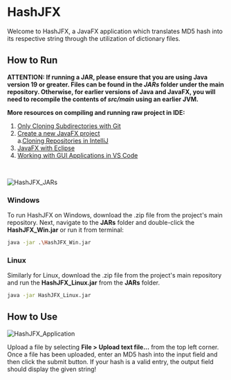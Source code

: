# HashJFX
Welcome to HashJFX, a JavaFX application which translates MD5 hash into its respective string 
through the utilization of dictionary files.

## How to Run
**ATTENTION: If running a JAR, please ensure that you are using Java version 19 or greater.
Files can be found in the *JARs* folder under the main repository. Otherwise, for earlier versions of Java and JavaFX, 
you will need to recompile the contents of *src/main* using an earlier JVM.**

**More resources on compiling and running raw project in IDE:**
  1. [Only Cloning Subdirectories with Git](https://stackoverflow.com/questions/600079/how-do-i-clone-a-subdirectory-only-of-a-git-repository)
  2. [Create a new JavaFX project](https://www.jetbrains.com/help/idea/cloning-repository.html#clone_project_from_welcome_screen)
    <br />a.[Cloning Repositories in IntelliJ](https://www.jetbrains.com/help/idea/cloning-repository.html#clone_project_from_welcome_screen)
  3. [JavaFX with Eclipse](https://www.javatpoint.com/javafx-with-eclipse)
  4. [Working with GUI Applications in VS Code](https://code.visualstudio.com/docs/java/java-gui#:~:text=Create%20a%20new%20JavaFX%20project,command%20Java%3A%20Create%20Java%20Project.)

<br />

![HashJFX_JARs](https://user-images.githubusercontent.com/25485988/216125684-ac285a2a-54d2-4ef5-8e9e-87e36253a096.PNG)

### Windows
To run HashJFX on Windows, download the .zip file from the project's main repository. Next,
navigate to the **JARs** folder and double-click the **HashJFX_Win.jar** or run it from terminal:
```sh
java -jar .\HashJFX_Win.jar
```

### Linux
Similarly for Linux, download the .zip file from the project's main repository and run the **HashJFX_Linux.jar** from the **JARs** folder.
```sh
java -jar HashJFX_Linux.jar
```

## How to Use

![HashJFX_Application](https://user-images.githubusercontent.com/25485988/216125710-5cbff461-7a07-4985-846a-fc6b317ce479.PNG)

Upload a file by selecting **File > Upload text file...** from the top left corner. Once a file has been uploaded,
enter an MD5 hash into the input field and then click the submit button. If your hash is a valid entry, the output field
should display the given string!
